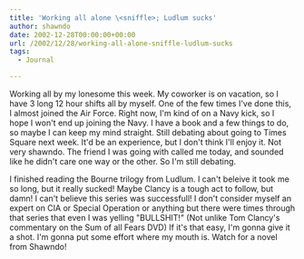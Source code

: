 ```yaml
---
title: 'Working all alone \<sniffle>; Ludlum sucks'
author: shawndo
date: 2002-12-28T00:00:00+00:00
url: /2002/12/28/working-all-alone-sniffle-ludlum-sucks
tags:
  - Journal

---
```

Working all by my lonesome this week. My coworker is on vacation, so I have 3 long 12 hour shifts all by myself. One of the few times I've done this, I almost joined the Air Force. Right now, I'm kind of on a Navy kick, so I hope I won't end up joining the Navy. I have a book and a few things to do, so maybe I can keep my mind straight. Still debating about going to Times Square next week. It'd be an experience, but I don't think I'll enjoy it. Not very shawndo. The friend I was going with called me today, and sounded like he didn't care one way or the other. So I'm still debating.  
  
I finished reading the Bourne trilogy from Ludlum. I can't beleive it took me so long, but it really sucked! Maybe Clancy is a tough act to follow, but damn! I can't believe this series was successfull! I don't consider myself an expert on CIA or Special Operation or anything but there were times through that series that even I was yelling "BULLSHIT!" (Not unlike Tom Clancy's commentary on the Sum of all Fears DVD) If it's that easy, I'm gonna give it a shot. I'm gonna put some effort where my mouth is. Watch for a novel from Shawndo!